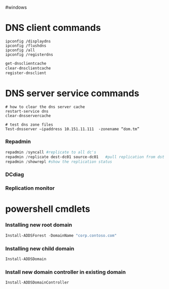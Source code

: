 #windows 
# DNS client commands
```
ipconfig /displaydns
ipconfig /flushdns
ipconfig /all
ipconfig /registerdns
```
```powershell
get-dnsclientcache
clear-dnsclientcache
register-dnsclient
```

# DNS server service commands

```
# how to clear the dns server cache
restart-service dns
clear-dnsservercache

# test dns zone files
Test-dnsserver –ipaddress 10.151.11.111  -zonename “dom.tm”
```

### Repadmin

```powershell
repadmin /syncall #replicate to all dc's
repadmin /replicate dest-dc01 source-dc01   #pull replication from dst to source
repadmin /showrepl #show the replication status
```
### DCdiag

### Replication monitor

# powershell cmdlets

### Installing new root domain

```powershell
Install-ADDSForest -DomainName "corp.contoso.com"
```

### Installing new child domain

```powershell
Install-ADDSDomain
```

### Install new domain controller in existing domain
```powershell
Install-ADDSDomainController
```